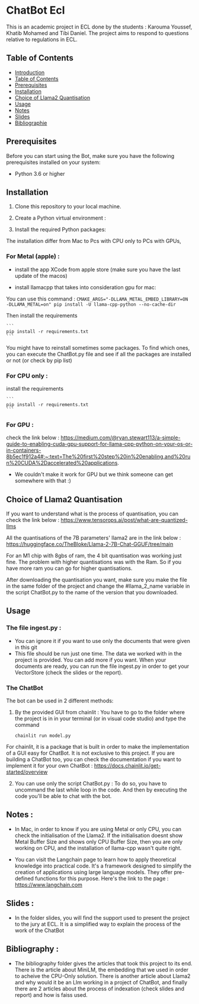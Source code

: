 

# ChatBot Ecl

This is an academic project in ECL done by the students : Karouma Youssef, Khatib Mohamed and Tibi Daniel. The project aims to respond to questions relative to regulations in ECL.
## Table of Contents

- [Introduction](#ChatBot-Ecl)
- [Table of Contents](#table-of-contents)
- [Prerequisites](#prerequisites)
- [Installation](#installation)
- [Choice of Llama2 Quantisation](#choice-of-llama2-quantisation)
- [Usage](#usage)
- [Notes](#notes)
- [Slides](#slides)
- [Bibliographie](#bibliographie)
## Prerequisites

Before you can start using the Bot, make sure you have the following prerequisites installed on your system:

- Python 3.6 or higher


## Installation

1. Clone this repository to your local machine.


2. Create a Python virtual environment :


3. Install the required Python packages:

The installation differ from Mac to Pcs with CPU only to PCs with GPUs,

### For Metal (apple) : 

- install the app XCode from apple store (make sure you have the last update of the macos)


- install llamacpp that takes into consideration gpu for mac:
    
You can use this command : 
    ```
    CMAKE_ARGS="-DLLAMA_METAL_EMBED_LIBRARY=ON -DLLAMA_METAL=on" pip install -U llama-cpp-python --no-cache-dir
    ```

Then install the requirements

    ```
    pip install -r requirements.txt
    ```
    
You might have to reinstall sometimes some packages. To find which ones, you can execute the ChatBot.py file and see if all the packages are installed or not (or check by pip list)
    
 
    

### For CPU only :    
install the requirements

    ```
    pip install -r requirements.txt
    ```
    

    
### For GPU : 
check the link below : 
https://medium.com/@ryan.stewart113/a-simple-guide-to-enabling-cuda-gpu-support-for-llama-cpp-python-on-your-os-or-in-containers-8b5ec1f912a4#:~:text=The%20first%20step%20in%20enabling,and%20run%20CUDA%2Daccelerated%20applications.

- We couldn't make it work for GPU but we think someone can get somewhere with that :)


## Choice of Llama2 Quantisation

If you want to understand what is the process of quantisation, you can check the link below : 
https://www.tensorops.ai/post/what-are-quantized-llms

All the quantisations of the 7B parameters' llama2 are in the link below : 
https://huggingface.co/TheBloke/Llama-2-7B-Chat-GGUF/tree/main

For an M1 chip with 8gbs of ram, the 4 bit quantisation was working just fine. 
The problem with higher quantisations was with the Ram. So if you have more ram you can go for higher quantisations.

After downloading the quantisation you want, make sure you make the file in the same folder of the project and change the #llama_2_name
variable in the script ChatBot.py to the name of the version that you downloaded.




## Usage

### The file ingest.py : 
- You can ignore it if you want to use only the documents that were given in this git
- This file should be run just one time. The data we worked with in the project is provided. You can add more if you want. When your documents are ready, you can run the file ingest.py in order to get your VectorStore (check the slides or the report).


### The ChatBot

The bot can be used in 2 different methods:

1. By the provided GUI from chainlit : 
You have to go to the folder where the project is in in your terminal (or in visual code studio) and type the command 

    ```
    chainlit run model.py
    ```
For chainlit, it is a package that is built in order to make the implementation of a GUI easy for ChatBot. It is not exclusive to this project. If you are building a ChatBot too, you can check the documentation if you want to implement it for your own ChatBot : 
https://docs.chainlit.io/get-started/overview


2. You can use only the script ChatBot.py : 
To do so, you have to uncommand the last while loop in the code. And then by executing the code you'll be able to chat with the bot.

## Notes : 
- In Mac, in order to know if you are using Metal or only CPU, you can check the initialisation of the Llama2. If the initialisation doesnt show Metal Buffer Size and shows only CPU Buffer Size, then you are only working on CPU, and the installation of llama-cpp wasn't quite right. 

- You can visit the Langchain page to learn how to apply theoretical knowledge into practical code. It's a framework designed to simplify the creation of applications using large language models. They offer pre-defined functions for this purpose. Here's the link to the page : https://www.langchain.com

## Slides : 

- In the folder slides, you will find the support used to present the project to the jury at ECL. It is a simplified way to explain the process of the work of the ChatBot

## Bibliography : 

- The bibliography folder gives the articles that took this project to its end. There is the article about MiniLM, the embedding that we used in order to acheive the CPU-Only solution. There is another article about Llama2 and why would it be an Llm working in a project of ChatBot, and finally there are 2 articles about the process of indexation (check slides and report) and how is faiss used. 

